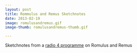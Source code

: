 ```yaml
---
layout: post
title: Rommulus and Remus Sketchnotes
date: 2013-02-19
image: romulusandremus.gif
image-thumb: romulusandremus-thumb.gif

---
```


Sketchnotes from a [radio 4 programme](http://www.bbc.co.uk/programmes/b01q02t7) on Romulus and Remus

